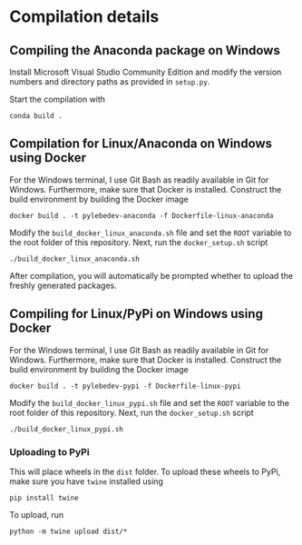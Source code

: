 # Compilation details

## Compiling the Anaconda package on Windows

Install Microsoft Visual Studio Community Edition and modify the version
numbers and directory paths as provided in `setup.py`.

Start the compilation with
```
conda build .
```

## Compilation for Linux/Anaconda on Windows using Docker

For the Windows terminal, I use Git Bash as readily available in
Git for Windows. Furthermore, make sure that Docker is installed.
Construct the build environment by building the Docker image
```
docker build . -t pylebedev-anaconda -f Dockerfile-linux-anaconda
```

Modify the `build_docker_linux_anaconda.sh` file and set the `ROOT` variable to the root
folder of this repository. Next, run the `docker_setup.sh` script

```
./build_docker_linux_anaconda.sh
```

After compilation, you will automatically be prompted whether to upload
the freshly generated packages.

## Compiling for Linux/PyPi on Windows using Docker

For the Windows terminal, I use Git Bash as readily available in
Git for Windows. Furthermore, make sure that Docker is installed.
Construct the build environment by building the Docker image
```
docker build . -t pylebedev-pypi -f Dockerfile-linux-pypi
```

Modify the `build_docker_linux_pypi.sh` file and set the `ROOT` variable to the root
folder of this repository. Next, run the `docker_setup.sh` script

```
./build_docker_linux_pypi.sh
```

### Uploading to PyPi

This will place wheels in the `dist` folder. To upload these wheels
to PyPi, make sure you have `twine` installed using

```
pip install twine
```

To upload, run

```
python -m twine upload dist/*
```
